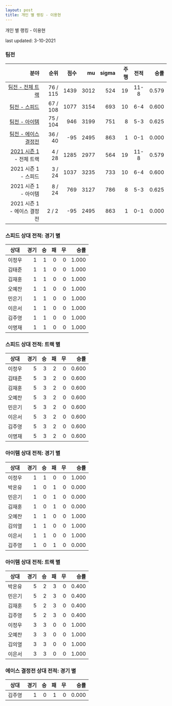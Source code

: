 ```yaml
---
layout: post
title: 개인 별 랭킹 - 이용현
---
```



개인 별 랭킹 - 이용현


last updated: 3-10-2021


### 팀전

| 분야 | 순위 | 점수 | mu | sigma | 주행 | 전적 | 승률 |
|---:|---:|---:|---:|---:|---:|:---:|---:|
| [팀전 - 전체 트랙](../team-full) | 76 / 115 | 1439 | 3012 | 524 | 19 | 11-8 | 0.579 |
| [팀전 - 스피드](../team-speed) | 67 / 108 | 1077 | 3154 | 693 | 10 | 6-4 | 0.600 |
| [팀전 - 아이템](../team-item) | 75 / 104 | 946 | 3199 | 751 | 8 | 5-3 | 0.625 |
| [팀전 - 에이스 결정전](../team-ace) | 36 / 40 | -95 | 2495 | 863 | 1 | 0-1 | 0.000 |
| [2021 시즌 1](../teams-t2021_1) - 전체 트랙 | 4 / 28 | 1285 | 2977 | 564 | 19 | 11-8 | 0.579 |
| 2021 시즌 1 - 스피드 | 3 / 24 | 1037 | 3235 | 733 | 10 | 6-4 | 0.600 |
| 2021 시즌 1 - 아이템 | 8 / 24 | 769 | 3127 | 786 | 8 | 5-3 | 0.625 |
| 2021 시즌 1 - 에이스 결정전 | 2 / 2 | -95 | 2495 | 863 | 1 | 0-1 | 0.000 |

### 스피드 상대 전적: 경기 별

| 상대 | 경기 | 승 | 패 | 무 | 승률 |
|:---:|---:|---:|---:|---:|---:|
| 이정우 | 1 | 1 | 0 | 0 | 1.000 |
| 김태준 | 1 | 1 | 0 | 0 | 1.000 |
| 김재훈 | 1 | 1 | 0 | 0 | 1.000 |
| 오예찬 | 1 | 1 | 0 | 0 | 1.000 |
| 민은기 | 1 | 1 | 0 | 0 | 1.000 |
| 이은서 | 1 | 1 | 0 | 0 | 1.000 |
| 김주영 | 1 | 1 | 0 | 0 | 1.000 |
| 이명재 | 1 | 1 | 0 | 0 | 1.000 |

### 스피드 상대 전적: 트랙 별

| 상대 | 경기 | 승 | 패 | 무 | 승률 |
|:---:|---:|---:|---:|---:|---:|
| 이정우 | 5 | 3 | 2 | 0 | 0.600 |
| 김태준 | 5 | 3 | 2 | 0 | 0.600 |
| 김재훈 | 5 | 3 | 2 | 0 | 0.600 |
| 오예찬 | 5 | 3 | 2 | 0 | 0.600 |
| 민은기 | 5 | 3 | 2 | 0 | 0.600 |
| 이은서 | 5 | 3 | 2 | 0 | 0.600 |
| 김주영 | 5 | 3 | 2 | 0 | 0.600 |
| 이명재 | 5 | 3 | 2 | 0 | 0.600 |

### 아이템 상대 전적: 경기 별

| 상대 | 경기 | 승 | 패 | 무 | 승률 |
|:---:|---:|---:|---:|---:|---:|
| 이정우 | 1 | 1 | 0 | 0 | 1.000 |
| 박온유 | 1 | 0 | 1 | 0 | 0.000 |
| 민은기 | 1 | 0 | 1 | 0 | 0.000 |
| 김재훈 | 1 | 0 | 1 | 0 | 0.000 |
| 오예찬 | 1 | 1 | 0 | 0 | 1.000 |
| 김의열 | 1 | 1 | 0 | 0 | 1.000 |
| 이은서 | 1 | 1 | 0 | 0 | 1.000 |
| 김주영 | 1 | 0 | 1 | 0 | 0.000 |

### 아이템 상대 전적: 트랙 별

| 상대 | 경기 | 승 | 패 | 무 | 승률 |
|:---:|---:|---:|---:|---:|---:|
| 박온유 | 5 | 2 | 3 | 0 | 0.400 |
| 민은기 | 5 | 2 | 3 | 0 | 0.400 |
| 김재훈 | 5 | 2 | 3 | 0 | 0.400 |
| 김주영 | 5 | 2 | 3 | 0 | 0.400 |
| 이정우 | 3 | 3 | 0 | 0 | 1.000 |
| 오예찬 | 3 | 3 | 0 | 0 | 1.000 |
| 김의열 | 3 | 3 | 0 | 0 | 1.000 |
| 이은서 | 3 | 3 | 0 | 0 | 1.000 |

### 에이스 결정전 상대 전적: 경기 별

| 상대 | 경기 | 승 | 패 | 무 | 승률 |
|:---:|---:|---:|---:|---:|---:|
| 김주영 | 1 | 0 | 1 | 0 | 0.000 |
